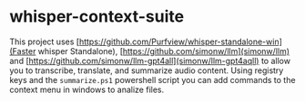 # whisper-context-suite

This project uses [https://github.com/Purfview/whisper-standalone-win](Faster whisper Standalone), [https://github.com/simonw/llm](simonw/llm) and [https://github.com/simonw/llm-gpt4all](simonw/llm-gpt4aqll) to allow you to transcribe, translate, and summarize audio content. Using registry keys and the `summarize.ps1` powershell script you can add commands to the context menu in windows to analize files.





